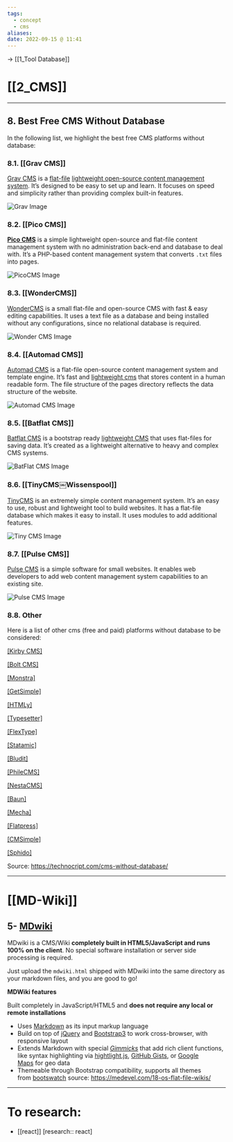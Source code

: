 ```yaml
---
tags:
  - concept
  - cms
aliases: 
date: 2022-09-15 @ 11:41
---
```


-> [[1_Tool Database]]
# [[2_CMS]]


---
## 8. Best Free CMS Without Database 

In the following list, we highlight the best free CMS platforms without database:

### 8.1. [[Grav CMS]]

[Grav CMS](https://getgrav.org/) is a [flat-file](https://en.wikipedia.org/wiki/Flat-file_database) [lightweight open-source content management system](https://technocript.com/lightweight-open-source-cms/). It’s designed to be easy to set up and learn. It focuses on speed and simplicity rather than providing complex built-in features.

![Grav Image](https://technocript.com/wp-content/uploads/2021/08/Grav_Image.jpg?x74426)

### 8.2. [[Pico CMS]]

**[Pico CMS](https://picocms.org/)** is a simple lightweight open-source and flat-file content management system with no administration back-end and database to deal with. It’s a PHP-based content management system that converts `.txt` files into pages.

![PicoCMS Image](https://technocript.com/wp-content/uploads/2021/08/PicoCMS_Image.jpg?x74426)

### 8.3. [[WonderCMS]]

[WonderCMS](https://www.wondercms.com/) is a small flat-file and open-source CMS with fast & easy editing capabilities. It uses a text file as a database and being installed without any configurations, since no relational database is required.

![Wonder CMS Image](https://technocript.com/wp-content/uploads/2021/08/WonderCMS_Image.jpg?x74426)

### 8.4. [[Automad CMS]]

[Automad CMS](https://automad.org/) is a flat-file open-source content management system and template engine. It’s fast and [lightweight cms](https://technocript.com/lightweight-cms/) that stores content in a human readable form. The file structure of the pages directory reflects the data structure of the website.

![Automad CMS Image](https://technocript.com/wp-content/uploads/2021/08/AutomadCMS_Image.jpg?x74426)

### 8.5. [[Batflat CMS]]

[Batflat CMS](https://batflat.org/) is a bootstrap ready [lightweight CMS](https://technocript.com/lightweight-cms/) that uses flat-files for saving data. It’s created as a lightweight alternative to heavy and complex CMS systems.

![BatFlat CMS Image](https://technocript.com/wp-content/uploads/2021/08/BatFlatCMS_Image.jpg?x74426)

### 8.6. [[TinyCMS￼Wissenspool]]

[TinyCMS](https://www.tinycms.eu/) is an extremely simple content management system. It’s an easy to use, robust and lightweight tool to build websites. It has a flat-file database which makes it easy to install. It uses modules to add additional features. 

![Tiny CMS Image](https://technocript.com/wp-content/uploads/2021/08/TinyCMS_Image.jpg?x74426)

### 8.7. [[Pulse CMS]]

[Pulse CMS](https://www.pulsecms.com/) is a simple software for small websites. It enables web developers to add web content management system capabilities to an existing site.

![Pulse CMS Image](https://technocript.com/wp-content/uploads/2021/08/PulseCMS_Image.jpg?x74426)

### 8.8. Other

Here is a list of other cms (free and paid) platforms without database to be considered:

[[Kirby CMS]](https://getkirby.com/)

[[Bolt CMS]](https://boltcms.io/)

[[Monstra]](https://monstra.org/)

[[GetSimple]](http://get-simple.info/)

[[HTMLy]](https://www.htmly.com/)

[[Typesetter]](https://www.typesettercms.com/)

[[FlexType]](https://flextype.org/)

[[Statamic]](https://statamic.com/)

[[Bludit]](https://www.bludit.com/)

[[PhileCMS]](https://philecms.github.io/)

[[NestaCMS]](http://nestacms.com/)

[[Baun]](https://bauncms.com/)

[[Mecha]](https://mecha-cms.com/)

[[Flatpress]](https://www.flatpress.org/)

[[CMSimple]](https://www.cmsimple.org/en/)

[[Sphido]](https://sphido.org/)

Source: https://technocript.com/cms-without-database/

---


# [[MD-Wiki]]
## 5- [MDwiki](https://dynalon.github.io/mdwiki/#!index.md)

MDwiki is a CMS/Wiki ****completely built in HTML5/JavaScript and runs 100% on the client****. No special software installation or server side processing is required.

Just upload the `mdwiki.html` shipped with MDwiki into the same directory as your markdown files, and you are good to go!

**MDWiki features**

Built completely in JavaScript/HTML5 and ****does not require any local or remote installations****

-   Uses [Markdown](https://daringfireball.net/projects/markdown/) as its input markup language
-   Build on top of [jQuery](https://www.jquery.org/) and [Bootstrap3](https://www.getbootstrap.com/) to work cross-browser, with responsive layout
-   Extends Markdown with special [_Gimmicks_](https://dynalon.github.io/mdwiki/#!gimmicks.md) that add rich client functions, like syntax highlighting via [hightlight.js](https://highlightjs.org/), [GitHub Gists](https://gist.github.com/), or [Google Maps](https://maps.google.com/) for geo data
-   Themeable through Bootstrap compatibility, supports all themes from [bootswatch](https://www.bootswatch.com/)
 source: https://medevel.com/18-os-flat-file-wikis/

---


# To research: 
- [[react]] [research:: react]

 
